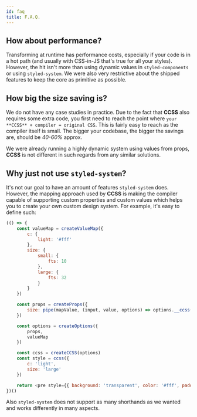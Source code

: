 ```yaml
---
id: faq
title: F.A.Q.
---
```


## How about performance?

Transforming at runtime has performance costs, especially
if your code is in a hot path (and usually with CSS-in-JS that's true
for all your styles). However, the hit isn't more than using dynamic values
in `styled-components` or using `styled-system`. We were also very
restrictive about the shipped features to keep the core as primitive as
possible.

## How big the size saving is?

We do not have any case studies in practice. Due to the fact that **CCSS**
also requires some extra code, you first need to reach the point where
`your **CCSS** + compiler = original CSS`. This is fairly easy to reach as
the compiler itself is small. The bigger your codebase, the bigger the
savings are, should be _40-60%_ approx.

We were already running a highly dynamic system using values from props,
**CCSS** is not different in such regards from any similar solutions.

## Why just not use `styled-system`?

It's not our goal to have an amount of features `styled-system` does. However, the mapping
approach used by **CCSS** is making the compiler capable of supporting
custom properties and custom values which helps you to create your own custom
design system. For example, it's easy to define such:

<!-- prettier-ignore -->
```js live
(() => {
    const valueMap = createValueMap({
        c: {
            light: '#fff'
        },
        size: {
            small: {
                fts: 10
            },
            large: {
                fts: 32
            }
        }
    })

    const props = createProps({
        size: pipe(mapValue, (input, value, options) => options.__ccss(input))
    })

    const options = createOptions({
        props,
        valueMap
    })

    const ccss = createCCSS(options)
    const style = ccss({
        c: 'light',
        size: 'large'
    })

    return <pre style={{ background: 'transparent', color: '#fff', padding: '10px' }}>{formatCSS(style)}</pre>
})()
```

Also `styled-system` does not support as many shorthands as we wanted and works differently
in many aspects.
